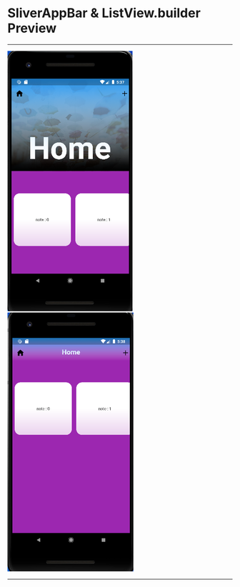 # SliverAppBar & ListView.builder Preview

***
![Screenshot](readmeimg/image1.png)
![Screenshot](readmeimg/image2.png)
***
